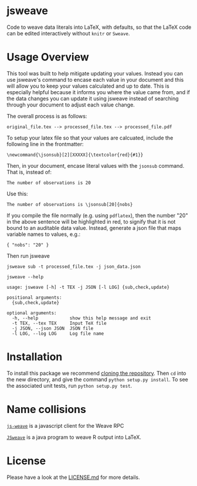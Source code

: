 # jsweave

Code to weave data literals into LaTeX, with defaults, so that the LaTeX code can be edited interactively without `knitr` or `Sweave`.

# Usage Overview 

This tool was built to help mitigate updating your values. Instead you can use jsweave's 
command to encase each value in your document and this will allow you to keep your values calculated and up to date.
This is especially helpful because it informs you where the value came from, and if the data changes you can update it using jsweave instead of searching through your document to adjust each value change. 

The overall process is as follows:
```
original_file.tex --> processed_file.tex --> processed_file.pdf
```

To setup your latex file so that your values are calcuated, include the following line in the frontmatter:

```
\newcommand{\jsonsub}[2][XXXXX]{\textcolor{red}{#1}}
```

Then, in your document, encase literal values with the `jsonsub` command. That is, instead of:

```
The number of observations is 20
```

Use this: 

```
The number of observations is \jsonsub[20]{nobs}
```

If you compile the file normally (e.g. using `pdflatex`), then the number "20" in the above sentence will be highlighted in red, to signify that it is not bound to an auditable data value. Instead, generate a json file that maps variable names to values, e.g.:

```
{ "nobs": "20" }
```

Then run jsweave 

```
jsweave sub -t processed_file.tex -j json_data.json
```


```
jsweave --help 
```
```
usage: jsweave [-h] -t TEX -j JSON [-l LOG] {sub,check,update}

positional arguments:
  {sub,check,update}

optional arguments:
  -h, --help            show this help message and exit
  -t TEX, --tex TEX     Input TeX file
  -j JSON, --json JSON  JSON file
  -l LOG, --log LOG     Log file name
```
# Installation  

To install this package we recommend [cloning the repository](https://help.github.com/articles/cloning-a-repository/). Then `cd` into the new directory, and give the command `python setup.py install`. To see the associated unit tests, run `python setup.py test`. 

# Name collisions

[`js-weave`](https://www.npmjs.com/package/js-weave) is a javascript client for the Weave RPC

[`JSweave`](http://www.seinan-gu.ac.jp/~shito/jsweave/archives/manual.pdf) is a java program to weave R output into LaTeX.

# License

Please have a look at the [LICENSE.md](https://github.com/HRDAG/jsweave/blob/master/LICENSE) for more details.


<!-- done. -->

